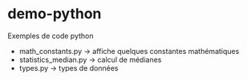 # demo-python
Exemples de code python
- math_constants.py -> affiche quelques constantes mathématiques
- statistics_median.py -> calcul de médianes
- types.py -> types de données